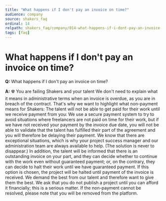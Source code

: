 ```yaml
---
title: "What happens if I don't pay an invoice on time?"
audience: company
source: shakers_faq
ordinal: 14
relpath: shakers_faq/company/014-what-happens-if-i-dont-pay-an-invoice-on-time.md
tags: [faq]
---
```


# What happens if I don't pay an invoice on time?

**Q:** What happens if I don't pay an invoice on time?

**A:** ☢️ You are failing Shakers and your talent We don't need to explain what it means in administrative terms when an invoice is overdue, as you are in breach of the contract. That's why we want to highlight what non-payment means for Shakers: The talent will not be able to get paid for their work until we receive payment from you: We use a secure payment system to try to avoid situations where freelancers are not paid on time for their work, but if we have not received your payment by the invoice due date, you will not be able to validate that the talent has fulfilled their part of the agreement and you will therefore be delaying their payment. We know that there are exceptional situations, which is why your project success manager and our administration team are always available to help. (The solution is never to disappear.) In addition, the talent will be informed that there is an outstanding invoice on your part, and they can decide whether to continue with the work even without guaranteed payment; or, on the contrary, they can decide to halt their work until we have guaranteed payment. If this option is chosen, the project will be halted until payment of the invoice is received. We demand the best from our talent and therefore want to give them the best. We ask that you do not publish a project until you can afford it financially; this is a serious matter. If the non-payment cannot be resolved, please note that you will be removed from the platform.
